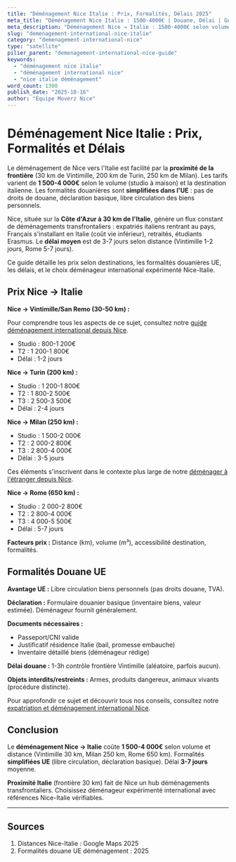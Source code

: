```yaml
---
title: "Déménagement Nice Italie : Prix, Formalités, Délais 2025"
meta_title: "Déménagement Nice Italie : 1500-4000€ | Douane, Délai | Guide"
meta_description: "Déménagement Nice → Italie : 1500-4000€ selon volume/distance. Frontière 30 km, douane UE simplifiée, délai 3-7 jours. Rome, Milan, Turin. Guide."
slug: "demenagement-international-nice-italie"
category: "demenagement-international-nice"
type: "satellite"
pilier_parent: "demenagement-international-nice-guide"
keywords:
  - "déménagement nice italie"
  - "déménagement international nice"
  - "nice italie déménagement"
word_count: 1300
publish_date: "2025-10-16"
author: "Équipe Moverz Nice"
---
```


# Déménagement Nice Italie : Prix, Formalités et Délais

Le déménagement de Nice vers l'Italie est facilité par la **proximité de la frontière** (30 km de Vintimille, 200 km de Turin, 250 km de Milan). Les tarifs varient de **1 500-4 000€** selon le volume (studio à maison) et la destination italienne. Les formalités douanières sont **simplifiées dans l'UE** : pas de droits de douane, déclaration basique, libre circulation des biens personnels.

Nice, située sur la **Côte d'Azur à 30 km de l'Italie**, génère un flux constant de déménagements transfrontaliers : expatriés italiens rentrant au pays, Français s'installant en Italie (coût vie inférieur), retraités, étudiants Erasmus. Le **délai moyen** est de 3-7 jours selon distance (Vintimille 1-2 jours, Rome 5-7 jours).

Ce guide détaille les prix selon destinations, les formalités douanières UE, les délais, et le choix déménageur international expérimenté Nice-Italie.

## Prix Nice → Italie

**Nice → Vintimille/San Remo (30-50 km) :**

Pour comprendre tous les aspects de ce sujet, consultez notre [guide déménagement international depuis Nice](/blog/demenagement-international-nice/demenagement-international-nice-guide).

- Studio : 800-1 200€
- T2 : 1 200-1 800€
- Délai : 1-2 jours

**Nice → Turin (200 km) :**
- Studio : 1 200-1 800€
- T2 : 1 800-2 500€
- T3 : 2 500-3 500€
- Délai : 2-4 jours

**Nice → Milan (250 km) :**
- Studio : 1 500-2 000€
- T2 : 2 000-2 800€
- T3 : 2 800-4 000€
- Délai : 3-5 jours


Ces éléments s'inscrivent dans le contexte plus large de notre [déménager à l'étranger depuis Nice](/blog/demenagement-international-nice/demenagement-international-nice-guide).

**Nice → Rome (650 km) :**
- Studio : 2 000-2 800€
- T2 : 2 800-4 000€
- T3 : 4 000-5 500€
- Délai : 5-7 jours

**Facteurs prix :** Distance (km), volume (m³), accessibilité destination, formalités.

## Formalités Douane UE

**Avantage UE :** Libre circulation biens personnels (pas droits douane, TVA).

**Déclaration :** Formulaire douanier basique (inventaire biens, valeur estimée). Déménageur fournit généralement.

**Documents nécessaires :**
- Passeport/CNI valide
- Justificatif résidence Italie (bail, promesse embauche)
- Inventaire détaillé biens (déménageur rédige)

**Délai douane :** 1-3h contrôle frontière Vintimille (aléatoire, parfois aucun).

**Objets interdits/restreints :** Armes, produits dangereux, animaux vivants (procédure distincte).


Pour approfondir ce sujet et découvrir tous nos conseils, consultez notre [expatriation et déménagement international Nice](/blog/demenagement-international-nice/demenagement-international-nice-guide).

## Conclusion

Le **déménagement Nice → Italie** coûte **1 500-4 000€** selon volume et distance (Vintimille 30 km, Milan 250 km, Rome 650 km). Formalités **simplifiées UE** (libre circulation, déclaration basique). Délai **3-7 jours** moyenne.

**Proximité Italie** (frontière 30 km) fait de Nice un hub déménagements transfrontaliers. Choisissez déménageur expérimenté international avec références Nice-Italie vérifiables.

---

## Sources

1. Distances Nice-Italie : Google Maps 2025
2. Formalités douane UE déménagement : 2025


